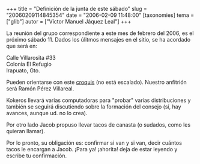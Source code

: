 +++
title = "Definición de la junta de este sábado"
slug = "20060209114845354"
date = "2006-02-09 11:48:00"
[taxonomies]
tema = ["glib"]
autor = ["Víctor Manuel Jáquez Leal"]
+++

La reunión del grupo correspondiente a este mes de febrero del 2006, es
el próximo sábado 11. Dados los úlitmos mensajes en el sitio, se ha
acordado que será en:

Calle Villarosita #33  
Colonia El Refugio  
Irapuato, Gto.

Pueden orientarse con este
[croquis](http://wiki.glib.org.mx/index.php/Calendario_de_Juntas_GLIB_2006#Direcci.C3.B3n_por_si_deciden_que_sea_en_Irapuato)
(no está escalado). Nuestro anfitrión será Ramón Pérez Villareal.

Kokeros llevará varias computadoras para "probar" varias distribuciones
y también se seguirá discutiendo sobre la formación del consejo (sí, hay
avances, aunque ud. no lo crea).

Por otro lado Jacob propuso llevar tacos de canasta (o sudados, como les
quieran llamar).

Por lo pronto, su obligación es: confirmar si van y si van, decir
cuántos tacos le encargan a Jacob. ¡Para ya! ¡ahorita! deja de estar
leyendo y escribe tu confirmación.

